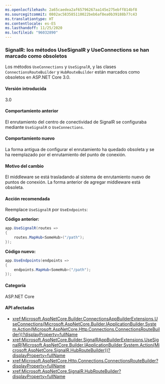 ```yaml
---
ms.openlocfilehash: 2a65caedea2af65796267aa145e275ebff814bf8
ms.sourcegitcommit: 0802ac583585110022beb6af8ea0b39188b77c43
ms.translationtype: HT
ms.contentlocale: es-ES
ms.lasthandoff: 11/25/2020
ms.locfileid: "96032890"
---
```

### <a name="signalr-usesignalr-and-useconnections-methods-marked-obsolete"></a>SignalR: los métodos UseSignalR y UseConnections se han marcado como obsoletos

Los métodos `UseConnections` y `UseSignalR`, y las clases `ConnectionsRouteBuilder` y `HubRouteBuilder` están marcados como obsoletos en ASP.NET Core 3.0.

#### <a name="version-introduced"></a>Versión introducida

3.0

#### <a name="old-behavior"></a>Comportamiento anterior

El enrutamiento del centro de conectividad de SignalR se configuraba mediante `UseSignalR` o `UseConnections`.

#### <a name="new-behavior"></a>Comportamiento nuevo

La forma antigua de configurar el enrutamiento ha quedado obsoleta y se ha reemplazado por el enrutamiento del punto de conexión.

#### <a name="reason-for-change"></a>Motivo del cambio

El middleware se está trasladando al sistema de enrutamiento nuevo de puntos de conexión. La forma anterior de agregar middleware está obsoleta.

#### <a name="recommended-action"></a>Acción recomendada

Reemplace `UseSignalR` por `UseEndpoints`:

**Código anterior:**

```csharp
app.UseSignalR(routes =>
{
    routes.MapHub<SomeHub>("/path");
});
```

**Código nuevo:**

```csharp
app.UseEndpoints(endpoints =>
{
    endpoints.MapHub<SomeHub>("/path");
});
```

#### <a name="category"></a>Categoría

ASP.NET Core

#### <a name="affected-apis"></a>API afectadas

- <xref:Microsoft.AspNetCore.Builder.ConnectionsAppBuilderExtensions.UseConnections(Microsoft.AspNetCore.Builder.IApplicationBuilder,System.Action{Microsoft.AspNetCore.Http.Connections.ConnectionsRouteBuilder})?displayProperty=fullName>
- <xref:Microsoft.AspNetCore.Builder.SignalRAppBuilderExtensions.UseSignalR(Microsoft.AspNetCore.Builder.IApplicationBuilder,System.Action{Microsoft.AspNetCore.SignalR.HubRouteBuilder})?displayProperty=fullName>
- <xref:Microsoft.AspNetCore.Http.Connections.ConnectionsRouteBuilder?displayProperty=fullName>
- <xref:Microsoft.AspNetCore.SignalR.HubRouteBuilder?displayProperty=fullName>

<!-- 

#### Affected APIs

- `M:Microsoft.AspNetCore.Builder.ConnectionsAppBuilderExtensions.UseConnections(Microsoft.AspNetCore.Builder.IApplicationBuilder,System.Action{Microsoft.AspNetCore.Http.Connections.ConnectionsRouteBuilder})`
- `M:Microsoft.AspNetCore.Builder.SignalRAppBuilderExtensions.UseSignalR(Microsoft.AspNetCore.Builder.IApplicationBuilder,System.Action{Microsoft.AspNetCore.SignalR.HubRouteBuilder})`
- `T:Microsoft.AspNetCore.Http.Connections.ConnectionsRouteBuilder`
- `T:Microsoft.AspNetCore.SignalR.HubRouteBuilder`

-->
